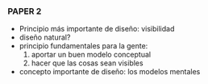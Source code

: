 ### PAPER 2

- Principio más importante de diseño: visibilidad
- diseño natural?
- principio fundamentales para la gente:
  1. aportar un buen modelo conceptual
  1. hacer que las cosas sean visibles
 - concepto importante de diseño: los modelos mentales
